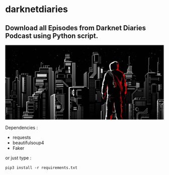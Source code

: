 # darknetdiaries
## Download all Episodes from Darknet Diaries Podcast using Python script.

![alt text](<./hero7.jpg>) 

Dependencies : 
  - requests
  - beautifulsoup4
  - Faker

or just type :

    pip3 install -r requirements.txt
